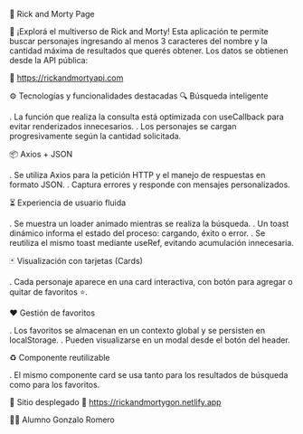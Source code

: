 🌌 Rick and Morty Page

🧪 ¡Explorá el multiverso de Rick and Morty!
Esta aplicación te permite buscar personajes ingresando al menos 3 caracteres del nombre y la cantidad máxima de resultados que querés obtener. Los datos se obtienen desde la API pública:

🔗 https://rickandmortyapi.com

⚙️ Tecnologías y funcionalidades destacadas
🔍 Búsqueda inteligente

. La función que realiza la consulta está optimizada con useCallback para evitar renderizados innecesarios.
. Los personajes se cargan progresivamente según la cantidad solicitada.

📦 Axios + JSON

. Se utiliza Axios para la petición HTTP y el manejo de respuestas en formato JSON.
. Captura errores y responde con mensajes personalizados.

⏳ Experiencia de usuario fluida

. Se muestra un loader animado mientras se realiza la búsqueda.
. Un toast dinámico informa el estado del proceso: cargando, éxito o error.
. Se reutiliza el mismo toast mediante useRef, evitando acumulación innecesaria.

🃏 Visualización con tarjetas (Cards)

. Cada personaje aparece en una card interactiva, con botón para agregar o quitar de favoritos ⭐.

❤️ Gestión de favoritos

. Los favoritos se almacenan en un contexto global y se persisten en localStorage.
. Pueden visualizarse en un modal desde el botón del header.

♻️ Componente reutilizable

. El mismo componente card se usa tanto para los resultados de búsqueda como para los favoritos.

🚀 Sitio desplegado
🔗 https://rickandmortygon.netlify.app

👨‍🎓 Alumno
Gonzalo Romero

